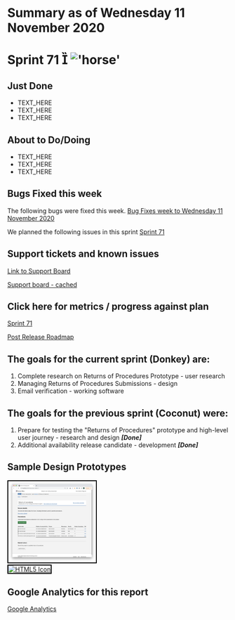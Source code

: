 # Summary as of Wednesday 11 November 2020 

# Sprint 71 &#57370; !['horse'](:horse:)

## Just Done
* TEXT_HERE
* TEXT_HERE
* TEXT_HERE

## About to Do/Doing
* TEXT_HERE
* TEXT_HERE
* TEXT_HERE

## Bugs Fixed this week
The following bugs were fixed this week.
[Bug Fixes week to Wednesday 11 November 2020](graphs/bugs11112020.png)

We planned the following issues in this sprint 
[Sprint 71](graphs/sprint11112020.png)

## Support tickets and known issues
[Link to Support Board](https://collaboration.homeoffice.gov.uk/jira/secure/RapidBoard.jspa?rapidView=1717&selectedIssue=ASSB-253)

[Support board - cached](graphs/supportBoard11112020.png)

## Click here for metrics / progress against plan
[Sprint 71](graphs/progress11112020.png)

[Post Release Roadmap](graphs/roadmap11112020.png)

## The goals for the current sprint (Donkey) are:
1. Complete research on Returns of Procedures Prototype - user research 
2. Managing Returns of Procedures Submissions - design 
3. Email verification - working software

## The goals for the previous sprint (Coconut) were:
1. Prepare for testing the "Returns of Procedures" prototype and high-level user journey - research and design ***[Done]***
2. Additional availability release candidate - development ***[Done]***


## Sample Design Prototypes
<a href="graphs/proto1_11112020.png"><img src="graphs/proto1_11112020.png" alt="HTML5 Icon" width="200" style="border:2px solid black"></a>
<br>
<a href="graphs/proto2_11112020.png"><img src="graphs/proto2_11112020.png" alt="HTML5 Icon" width="200" style="border:2px solid black"></a>
<br>


## Google Analytics for this report
[Google Analytics](graphs/GA11112020.png)


